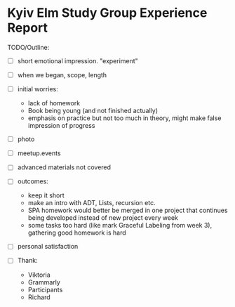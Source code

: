 # Kyiv Elm Study Group Experience Report

TODO/Outline:

- [ ] short emotional impression. "experiment"

- [ ] when we began, scope, length
- [ ] initial worries:
  - lack of homework
  - Book being young (and not finished actually)
  - emphasis on practice but not too much in theory, might make false impression of progress
- [ ] photo
- [ ] meetup.events
- [ ] advanced materials not covered
- [ ] outcomes:
  - keep it short
  - make an intro with ADT, Lists, recursion etc.
  - SPA homework would better be merged in one project that continues being developed instead of new project every week
  - some tasks too hard (like mark Graceful Labeling from week 3), gathering good homework is hard
- [ ] personal satisfaction
- [ ] Thank:
  - Viktoria
  - Grammarly
  - Participants
  - Richard



